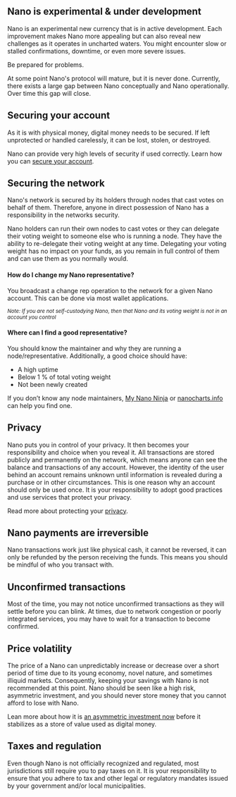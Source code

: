## Nano is experimental & under development

Nano is an experimental new currency that is in active development. Each improvement makes Nano more appealing but can also reveal new challenges as it operates in uncharted waters. You might encounter slow or stalled confirmations, downtime, or even more severe issues.

Be prepared for problems.

At some point Nano's protocol will mature, but it is never done. Currently, there exists a large gap between Nano conceptually and Nano operationally. Over time this gap will close.

## Securing your account

As it is with physical money, digital money needs to be secured. If left unprotected or handled carelessly, it can be lost, stolen, or destroyed.

Nano can provide very high levels of security if used correctly. Learn how you can [secure your account](/getting-started-users/storing/basics).

## Securing the network

Nano's network is secured by its holders through nodes that cast votes on behalf of them. Therefore, anyone in direct possession of Nano has a responsibility in the networks security.

Nano holders can run their own nodes to cast votes or they can delegate their voting weight to someone else who is running a node. They have the ability to re-delegate their voting weight at any time. Delegating your voting weight has no impact on your funds, as you remain in full control of them and can use them as you normally would.

#### How do I change my Nano representative?

You broadcast a change rep operation to the network for a given Nano account. This can be done via most wallet applications.

<small>_Note: If you are not self-custodying Nano, then that Nano and its voting weight is not in an account you control_</small>

#### Where can I find a good representative?

You should know the maintainer and why they are running a node/representative. Additionally, a good choice should have:

- A high uptime
- Below 1 % of total voting weight
- Not been newly created

If you don’t know any node maintainers, <a href="https://mynano.ninja/" target="_blank">My Nano Ninja</a> or <a href="https://nanocharts.info/need-a-representative" target="_blank">nanocharts.info</a> can help you find one.

## Privacy

Nano puts you in control of your privacy. It then becomes your responsibility and choice when you reveal it. All transactions are stored publicly and permanently on the network, which means anyone can see the balance and transactions of any account. However, the identity of the user behind an account remains unknown until information is revealed during a purchase or in other circumstances. This is one reason why an account should only be used once. It is your responsibility to adopt good practices and use services that protect your privacy.

Read more about protecting your [privacy](/getting-started-users/privacy).

## Nano payments are irreversible

Nano transactions work just like physical cash, it cannot be reversed, it can only be refunded by the person receiving the funds. This means you should be mindful of who you transact with.

## Unconfirmed transactions

Most of the time, you may not notice unconfirmed transactions as they will settle before you can blink. At times, due to network congestion or poorly integrated services, you may have to wait for a transaction to become confirmed.

## Price volatility

The price of a Nano can unpredictably increase or decrease over a short period of time due to its young economy, novel nature, and sometimes illiquid markets. Consequently, keeping your savings with Nano is not recommended at this point. Nano should be seen like a high risk, asymmetric investment, and you should never store money that you cannot afford to lose with Nano.

Lean more about how it is [an asymmetric investment now](/introduction/investment-thesis) before it stabilizes as a store of value used as digital money.

## Taxes and regulation

Even though Nano is not officially recognized and regulated, most jurisdictions still require you to pay taxes on it. It is your responsibility to ensure that you adhere to tax and other legal or regulatory mandates issued by your government and/or local municipalities.
